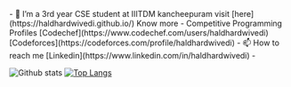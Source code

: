 
<div>
 - 🌱 I’m a  3rd year CSE student at IIITDM kancheepuram visit [here](https://haldhardwivedi.github.io/) Know more
- Competitive Programming Profiles   [Codechef](https://www.codechef.com/users/haldhardwivedi) [Codeforces](https://codeforces.com/profile/haldhardwivedi)
- 📫 How to reach me   [Linkedin](https://www.linkedin.com/in/haldhardwivedi)
- </div>

 ![Github stats](https://github-readme-stats.vercel.app/api?username=Haldhardwivedi)
 [![Top Langs](https://github-readme-stats.vercel.app/api/top-langs/?username=haldhardwivedi&layout=compact)](https://github.com/haldhardwivedi/github-readme-stats)



